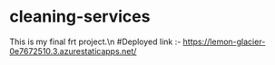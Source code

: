 # cleaning-services
This is my final frt project.\n
#Deployed link :- https://lemon-glacier-0e7672510.3.azurestaticapps.net/
